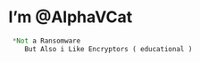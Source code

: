 <h1> I’m @AlphaVCat </h1>

```rust
 *Not a Ransomware
    But Also i Like Encryptors ( educational )
```

